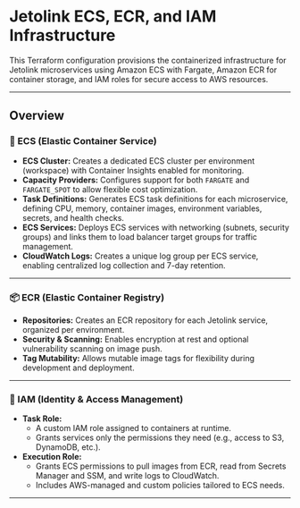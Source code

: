 # Jetolink ECS, ECR, and IAM Infrastructure

This Terraform configuration provisions the containerized infrastructure for Jetolink microservices using Amazon ECS with Fargate, Amazon ECR for container storage, and IAM roles for secure access to AWS resources.

---

## Overview

### 🚀 ECS (Elastic Container Service)

- **ECS Cluster:** Creates a dedicated ECS cluster per environment (workspace) with Container Insights enabled for monitoring.
- **Capacity Providers:** Configures support for both `FARGATE` and `FARGATE_SPOT` to allow flexible cost optimization.
- **Task Definitions:** Generates ECS task definitions for each microservice, defining CPU, memory, container images, environment variables, secrets, and health checks.
- **ECS Services:** Deploys ECS services with networking (subnets, security groups) and links them to load balancer target groups for traffic management.
- **CloudWatch Logs:** Creates a unique log group per ECS service, enabling centralized log collection and 7-day retention.

---

### 📦 ECR (Elastic Container Registry)

- **Repositories:** Creates an ECR repository for each Jetolink service, organized per environment.
- **Security & Scanning:** Enables encryption at rest and optional vulnerability scanning on image push.
- **Tag Mutability:** Allows mutable image tags for flexibility during development and deployment.

---

### 🔐 IAM (Identity & Access Management)

- **Task Role:**
  - A custom IAM role assigned to containers at runtime.
  - Grants services only the permissions they need (e.g., access to S3, DynamoDB, etc.).
- **Execution Role:**
  - Grants ECS permissions to pull images from ECR, read from Secrets Manager and SSM, and write logs to CloudWatch.
  - Includes AWS-managed and custom policies tailored to ECS needs.

---
